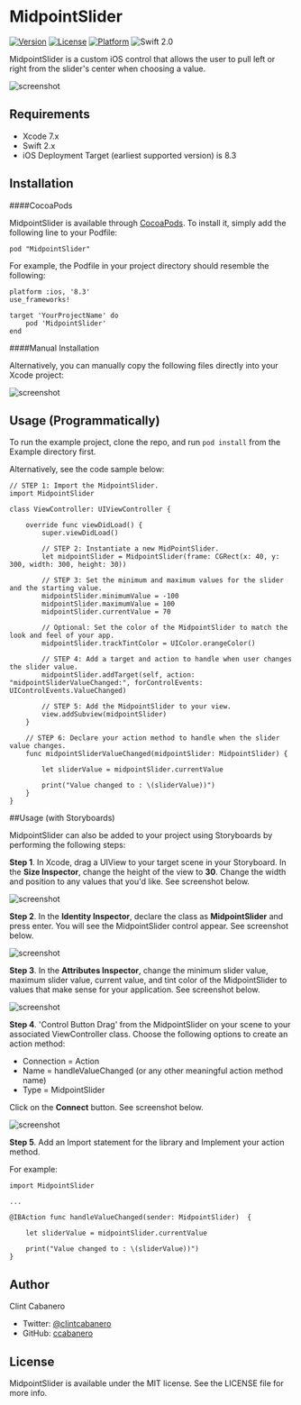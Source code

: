 # MidpointSlider

[![Version](https://img.shields.io/cocoapods/v/MidpointSlider.svg?style=flat)](http://cocoapods.org/pods/MidpointSlider)
[![License](https://img.shields.io/cocoapods/l/MidpointSlider.svg?style=flat)](http://cocoapods.org/pods/MidpointSlider)
[![Platform](https://img.shields.io/cocoapods/p/MidpointSlider.svg?style=flat)](http://cocoapods.org/pods/MidpointSlider)
![Swift 2.0](https://img.shields.io/badge/swift-2.0-orange.svg)

MidpointSlider is a custom iOS control that allows the user to pull left or right from the slider's center when choosing a value.

![screenshot](/imgs/MidpointSlider.gif)

## Requirements

* Xcode 7.x
* Swift 2.x
* iOS Deployment Target (earliest supported version) is 8.3

## Installation

####CocoaPods

MidpointSlider is available through [CocoaPods](http://cocoapods.org). To install
it, simply add the following line to your Podfile:

```
pod "MidpointSlider"
```

For example, the Podfile in your project directory should resemble the following:

````
platform :ios, '8.3'
use_frameworks!

target 'YourProjectName' do
    pod 'MidpointSlider'
end
````

####Manual Installation

Alternatively, you can manually copy the following files directly into your Xcode project:

![screenshot](/imgs/MidpointSlider_manualInstall.png)

## Usage (Programmatically)

To run the example project, clone the repo, and run `pod install` from the Example directory first.

Alternatively, see the code sample below:

````
// STEP 1: Import the MidpointSlider.
import MidpointSlider

class ViewController: UIViewController {

    override func viewDidLoad() {
        super.viewDidLoad()

        // STEP 2: Instantiate a new MidPointSlider.
        let midpointSlider = MidpointSlider(frame: CGRect(x: 40, y: 300, width: 300, height: 30))

        // STEP 3: Set the minimum and maximum values for the slider and the starting value.
        midpointSlider.minimumValue = -100
        midpointSlider.maximumValue = 100
        midpointSlider.currentValue = 70

        // Optional: Set the color of the MidpointSlider to match the look and feel of your app.
        midpointSlider.trackTintColor = UIColor.orangeColor()

        // STEP 4: Add a target and action to handle when user changes the slider value.
        midpointSlider.addTarget(self, action: "midpointSliderValueChanged:", forControlEvents: UIControlEvents.ValueChanged)

        // STEP 5: Add the MidpointSlider to your view.
        view.addSubview(midpointSlider)
    }

    // STEP 6: Declare your action method to handle when the slider value changes.
    func midpointSliderValueChanged(midpointSlider: MidpointSlider) {

        let sliderValue = midpointSlider.currentValue

        print("Value changed to : \(sliderValue))")
    }
}

````

##Usage (with Storyboards)

MidpointSlider can also be added to your project using Storyboards by performing the following steps:

__Step 1__. In Xcode, drag a UIView to your target scene in your Storyboard. In the __Size Inspector__, change the height of the view to __30__.  Change the width and position to any values that you'd like.  See screenshot below.

![screenshot](/imgs/xcode_screen1.png)

__Step 2__. In the __Identity Inspector__, declare the class as __MidpointSlider__ and press enter.  You will see the MidpointSlider control appear.  See screenshot below.

![screenshot](/imgs/xcode_screen2.png)

__Step 3__. In the __Attributes Inspector__, change the minimum slider value, maximum slider value, current value, and tint color of the MidpointSlider to values that make sense for your application.  See screenshot below.

![screenshot](/imgs/xcode_screen3.png)

__Step 4__. 'Control Button Drag' from the MidpointSlider on your scene to your associated ViewController class.  Choose the following options to create an action method:

* Connection = Action
* Name = handleValueChanged (or any other meaningful action method name)
* Type = MidpointSlider

Click on the __Connect__ button.  See screenshot below.

![screenshot](/imgs/xcode_screen4.png)

__Step 5__. Add an Import statement for the library and Implement your action method.  

For example:

````
import MidpointSlider

...

@IBAction func handleValueChanged(sender: MidpointSlider)  {

    let sliderValue = midpointSlider.currentValue

    print("Value changed to : \(sliderValue))")
}
````

## Author

Clint Cabanero
* Twitter: [@clintcabanero](http://twitter.com/clintcabanero) 
* GitHub: [ccabanero](http:///github.com/ccabanero)

## License

MidpointSlider is available under the MIT license. See the LICENSE file for more info.

